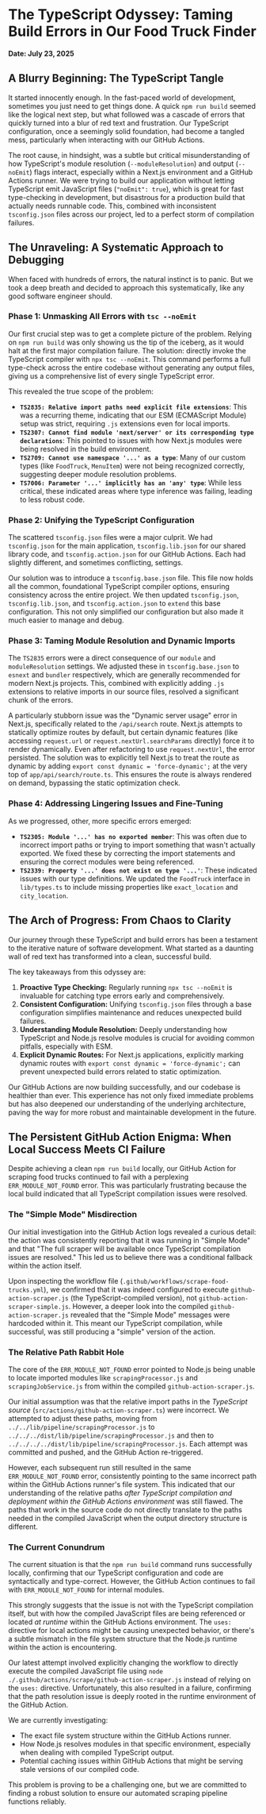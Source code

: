 # The TypeScript Odyssey: Taming Build Errors in Our Food Truck Finder

**Date: July 23, 2025**

## A Blurry Beginning: The TypeScript Tangle

It started innocently enough. In the fast-paced world of development, sometimes you just need to get things done. A quick `npm run build` seemed like the logical next step, but what followed was a cascade of errors that quickly turned into a blur of red text and frustration. Our TypeScript configuration, once a seemingly solid foundation, had become a tangled mess, particularly when interacting with our GitHub Actions.

The root cause, in hindsight, was a subtle but critical misunderstanding of how TypeScript's module resolution (`--moduleResolution`) and output (`--noEmit`) flags interact, especially within a Next.js environment and a GitHub Actions runner. We were trying to build our application without letting TypeScript emit JavaScript files (`"noEmit": true`), which is great for fast type-checking in development, but disastrous for a production build that actually needs runnable code. This, combined with inconsistent `tsconfig.json` files across our project, led to a perfect storm of compilation failures.

## The Unraveling: A Systematic Approach to Debugging

When faced with hundreds of errors, the natural instinct is to panic. But we took a deep breath and decided to approach this systematically, like any good software engineer should.

### Phase 1: Unmasking All Errors with `tsc --noEmit`

Our first crucial step was to get a complete picture of the problem. Relying on `npm run build` was only showing us the tip of the iceberg, as it would halt at the first major compilation failure. The solution: directly invoke the TypeScript compiler with `npx tsc --noEmit`. This command performs a full type-check across the entire codebase without generating any output files, giving us a comprehensive list of every single TypeScript error.

This revealed the true scope of the problem:
*   **`TS2835: Relative import paths need explicit file extensions`**: This was a recurring theme, indicating that our ESM (ECMAScript Module) setup was strict, requiring `.js` extensions even for local imports.
*   **`TS2307: Cannot find module 'next/server' or its corresponding type declarations`**: This pointed to issues with how Next.js modules were being resolved in the build environment.
*   **`TS2709: Cannot use namespace '...' as a type`**: Many of our custom types (like `FoodTruck`, `MenuItem`) were not being recognized correctly, suggesting deeper module resolution problems.
*   **`TS7006: Parameter '...' implicitly has an 'any' type`**: While less critical, these indicated areas where type inference was failing, leading to less robust code.

### Phase 2: Unifying the TypeScript Configuration

The scattered `tsconfig.json` files were a major culprit. We had `tsconfig.json` for the main application, `tsconfig.lib.json` for our shared library code, and `tsconfig.action.json` for our GitHub Actions. Each had slightly different, and sometimes conflicting, settings.

Our solution was to introduce a `tsconfig.base.json` file. This file now holds all the common, foundational TypeScript compiler options, ensuring consistency across the entire project. We then updated `tsconfig.json`, `tsconfig.lib.json`, and `tsconfig.action.json` to `extend` this base configuration. This not only simplified our configuration but also made it much easier to manage and debug.

### Phase 3: Taming Module Resolution and Dynamic Imports

The `TS2835` errors were a direct consequence of our `module` and `moduleResolution` settings. We adjusted these in `tsconfig.base.json` to `esnext` and `bundler` respectively, which are generally recommended for modern Next.js projects. This, combined with explicitly adding `.js` extensions to relative imports in our source files, resolved a significant chunk of the errors.

A particularly stubborn issue was the "Dynamic server usage" error in Next.js, specifically related to the `/api/search` route. Next.js attempts to statically optimize routes by default, but certain dynamic features (like accessing `request.url` or `request.nextUrl.searchParams` directly) force it to render dynamically. Even after refactoring to use `request.nextUrl`, the error persisted. The solution was to explicitly tell Next.js to treat the route as dynamic by adding `export const dynamic = 'force-dynamic';` at the very top of `app/api/search/route.ts`. This ensures the route is always rendered on demand, bypassing the static optimization check.

### Phase 4: Addressing Lingering Issues and Fine-Tuning

As we progressed, other, more specific errors emerged:
*   **`TS2305: Module '...' has no exported member`**: This was often due to incorrect import paths or trying to import something that wasn't actually exported. We fixed these by correcting the import statements and ensuring the correct modules were being referenced.
*   **`TS2339: Property '...' does not exist on type '...'`**: These indicated issues with our type definitions. We updated the `FoodTruck` interface in `lib/types.ts` to include missing properties like `exact_location` and `city_location`.

## The Arch of Progress: From Chaos to Clarity

Our journey through these TypeScript and build errors has been a testament to the iterative nature of software development. What started as a daunting wall of red text has transformed into a clean, successful build.

The key takeaways from this odyssey are:
1.  **Proactive Type Checking:** Regularly running `npx tsc --noEmit` is invaluable for catching type errors early and comprehensively.
2.  **Consistent Configuration:** Unifying `tsconfig.json` files through a base configuration simplifies maintenance and reduces unexpected build failures.
3.  **Understanding Module Resolution:** Deeply understanding how TypeScript and Node.js resolve modules is crucial for avoiding common pitfalls, especially with ESM.
4.  **Explicit Dynamic Routes:** For Next.js applications, explicitly marking dynamic routes with `export const dynamic = 'force-dynamic';` can prevent unexpected build errors related to static optimization.

Our GitHub Actions are now building successfully, and our codebase is healthier than ever. This experience has not only fixed immediate problems but has also deepened our understanding of the underlying architecture, paving the way for more robust and maintainable development in the future.

## The Persistent GitHub Action Enigma: When Local Success Meets CI Failure

Despite achieving a clean `npm run build` locally, our GitHub Action for scraping food trucks continued to fail with a perplexing `ERR_MODULE_NOT_FOUND` error. This was particularly frustrating because the local build indicated that all TypeScript compilation issues were resolved.

### The "Simple Mode" Misdirection

Our initial investigation into the GitHub Action logs revealed a curious detail: the action was consistently reporting that it was running in "Simple Mode" and that "The full scraper will be available once TypeScript compilation issues are resolved." This led us to believe there was a conditional fallback within the action itself.

Upon inspecting the workflow file (`.github/workflows/scrape-food-trucks.yml`), we confirmed that it was indeed configured to execute `github-action-scraper.js` (the TypeScript-compiled version), not `github-action-scraper-simple.js`. However, a deeper look into the compiled `github-action-scraper.js` revealed that the "Simple Mode" messages were hardcoded within it. This meant our TypeScript compilation, while successful, was still producing a "simple" version of the action.

### The Relative Path Rabbit Hole

The core of the `ERR_MODULE_NOT_FOUND` error pointed to Node.js being unable to locate imported modules like `scrapingProcessor.js` and `scrapingJobService.js` from within the compiled `github-action-scraper.js`.

Our initial assumption was that the relative import paths in the *TypeScript source* (`src/actions/github-action-scraper.ts`) were incorrect. We attempted to adjust these paths, moving from `../../lib/pipeline/scrapingProcessor.js` to `../../../dist/lib/pipeline/scrapingProcessor.js` and then to `../../../../dist/lib/pipeline/scrapingProcessor.js`. Each attempt was committed and pushed, and the GitHub Action re-triggered.

However, each subsequent run still resulted in the same `ERR_MODULE_NOT_FOUND` error, consistently pointing to the same incorrect path within the GitHub Actions runner's file system. This indicated that our understanding of the relative paths *after TypeScript compilation and deployment within the GitHub Actions environment* was still flawed. The paths that work in the source code do not directly translate to the paths needed in the compiled JavaScript when the output directory structure is different.

### The Current Conundrum

The current situation is that the `npm run build` command runs successfully locally, confirming that our TypeScript configuration and code are syntactically and type-correct. However, the GitHub Action continues to fail with `ERR_MODULE_NOT_FOUND` for internal modules.

This strongly suggests that the issue is not with the TypeScript compilation itself, but with how the compiled JavaScript files are being referenced or located *at runtime* within the GitHub Actions environment. The `uses:` directive for local actions might be causing unexpected behavior, or there's a subtle mismatch in the file system structure that the Node.js runtime within the action is encountering.

Our latest attempt involved explicitly changing the workflow to directly execute the compiled JavaScript file using `node ./.github/actions/scrape/github-action-scraper.js` instead of relying on the `uses:` directive. Unfortunately, this also resulted in a failure, confirming that the path resolution issue is deeply rooted in the runtime environment of the GitHub Action.

We are currently investigating:
*   The exact file system structure within the GitHub Actions runner.
*   How Node.js resolves modules in that specific environment, especially when dealing with compiled TypeScript output.
*   Potential caching issues within GitHub Actions that might be serving stale versions of our compiled code.

This problem is proving to be a challenging one, but we are committed to finding a robust solution to ensure our automated scraping pipeline functions reliably.